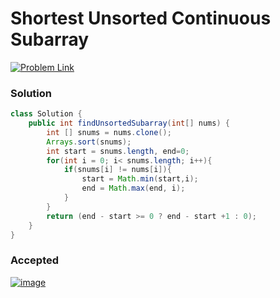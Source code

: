 # Shortest Unsorted Continuous Subarray

[![Problem Link](https://img.shields.io/badge/-LeetCode-FFA116?style=for-the-badge&logo=LeetCode&logoColor=black)](https://leetcode.com/problems/shortest-unsorted-continuous-subarray/)



### Solution
```java
class Solution {
    public int findUnsortedSubarray(int[] nums) {
        int [] snums = nums.clone();
        Arrays.sort(snums);
        int start = snums.length, end=0;
        for(int i = 0; i< snums.length; i++){
            if(snums[i] != nums[i]){
                start = Math.min(start,i);
                end = Math.max(end, i);
            }
        }
        return (end - start >= 0 ? end - start +1 : 0);
    }
}
```

### Accepted
[![image](https://user-images.githubusercontent.com/98543049/210515201-c7853d46-e93b-481b-897e-546182202f22.png)
](https://leetcode.com/submissions/detail/871053354/)
